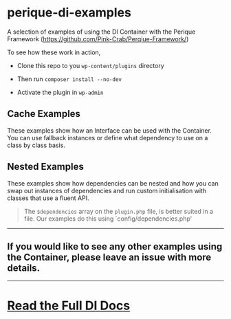 # perique-di-examples

A selection of examples of using the DI Container with the Perique Framework (https://github.com/Pink-Crab/Perqiue-Framework/)

To see how these work in action, 

* Clone this repo to you `wp-content/plugins` directory
* Then run `composer install --no-dev`

* Activate the plugin in `wp-admin`


## Cache Examples

These examples show how an Interface can be used with the Container. You can use fallback instances or define what dependency to use on a class by class basis. 

## Nested Examples

These examples show how dependencies can be nested and how you can swap out instances of dependencies and run custom initialisation with classes that use a fluent API.

> The `$dependencies` array on the `plugin.php` file, is better suited in a file. Our examples do this using `config/dependencies.php'

***

## If you would like to see any other examples using the Container, please leave an issue with more details.

***

# [Read the Full DI Docs](https://perique.info/core/DI/)